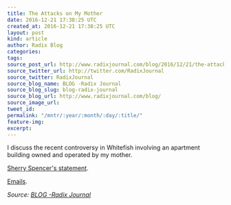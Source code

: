 ```yaml
---
title: The Attacks on My Mother
date: 2016-12-21 17:38:25 UTC
created_at: 2016-12-21 17:38:25 UTC
layout: post
kind: article
author: Radix Blog
categories: 
tags: 
source_post_url: http://www.radixjournal.com/blog/2016/12/21/the-attacks-on-my-mother
source_twitter_url: http://twitter.com/RadixJournal
source_twitter: RadixJournal
source_blog_name: BLOG -Radix Journal
source_blog_slug: blog-radix-journal
source_blog_url: http://www.radixjournal.com/blog/
source_image_url: 
tweet_id: 
permalink: "/mntr/:year/:month/:day/:title/"
feature-img: 
excerpt: 
---
```

<p>I discuss the recent controversy in Whitefish involving an apartment building owned and operated by my mother.</p>
<p><a href="https://medium.com/@recnepss/does-love-really-live-here-fff159563ba3">Sherry Spencer's statement</a>.</p>
<p><a href="https://www.scribd.com/document/334219220/Emails">Emails</a>.</p>

<div class="">
    <i>Source: <a href="http://www.radixjournal.com/blog/">BLOG -Radix Journal</a></i>
</div>

